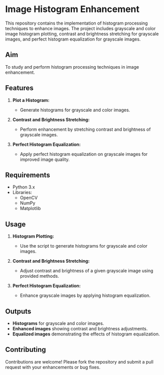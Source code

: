 # Image Histogram Enhancement

This repository contains the implementation of histogram processing techniques to enhance images. The project includes grayscale and color image histogram plotting, contrast and brightness stretching for grayscale images, and perfect histogram equalization for grayscale images.

## Aim
To study and perform histogram processing techniques in image enhancement.

## Features
1. **Plot a Histogram:**
   - Generate histograms for grayscale and color images.
   
2. **Contrast and Brightness Stretching:**
   - Perform enhancement by stretching contrast and brightness of grayscale images.

3. **Perfect Histogram Equalization:**
   - Apply perfect histogram equalization on grayscale images for improved image quality.

## Requirements
- Python 3.x
- Libraries:
  - OpenCV
  - NumPy
  - Matplotlib

## Usage
1. **Histogram Plotting:**
   - Use the script to generate histograms for grayscale and color images.

2. **Contrast and Brightness Stretching:**
   - Adjust contrast and brightness of a given grayscale image using provided methods.

3. **Perfect Histogram Equalization:**
   - Enhance grayscale images by applying histogram equalization.
     
## Outputs
- **Histograms** for grayscale and color images.
- **Enhanced images** showing contrast and brightness adjustments.
- **Equalized images** demonstrating the effects of histogram equalization.

## Contributing
Contributions are welcome! Please fork the repository and submit a pull request with your enhancements or bug fixes.
